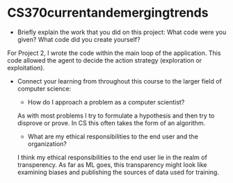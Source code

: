 # CS370currentandemergingtrends

* Briefly explain the work that you did on this project: What code were you given? What code did you create yourself?

For Project 2, I wrote the code within the main loop of the application. This code allowed the agent to decide the action strategy
(exploration or exploitation).     

* Connect your learning from throughout this course to the larger field of computer science:
    * How do I approach a problem as a computer scientist?
    
    As with most problems I try to formulate a hypothesis and then try to disprove or prove. In CS this often takes the form of an algorithm.
    
    * What are my ethical responsibilities to the end user and the organization?
    
    I think my ethical responsibilities to the end user lie in the realm of transperency. As far as ML goes, this transparency might look like
    examining biases and publishing the sources of data used for training.
